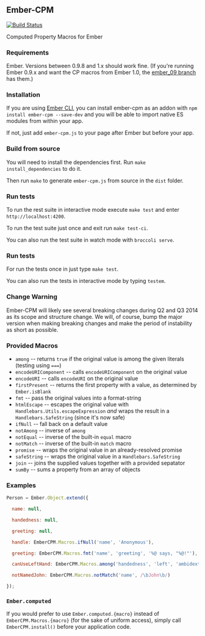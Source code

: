 ## Ember-CPM

[![Build Status](https://travis-ci.org/jamesarosen/ember-cpm.png)](http://travis-ci.org/jamesarosen/ember-cpm)

Computed Property Macros for Ember

### Requirements

Ember. Versions between 0.9.8 and 1.x should work fine.
(If you're running Ember 0.9.x and want the CP macros from Ember 1.0, the
[ember_09 branch](https://github.com/jamesarosen/ember-cpm/tree/ember_09)
has them.)

### Installation

If you are using [Ember CLI](https://github.com/stefanpenner/ember-cli), you can install ember-cpm as
an addon with `npm install ember-cpm --save-dev` and you will be able to import native ES modules from
within your app.

If not, just add `ember-cpm.js` to your page after Ember but before your app.

### Build from source

You will need to install the dependencies first. Run `make install_dependencies` to do it.

Then run `make` to generate `ember-cpm.js` from source in the `dist` folder.

### Run tests

To run the rest suite in interactive mode execute `make test` and enter `http://localhost:4200`.

To run the test suite just once and exit run `make test-ci`.

You can also run the test suite in watch mode with `broccoli serve`.

### Run tests

For run the tests once in just type `make test`.

You can also run the tests in interactive mode by typing `testem`.

### Change Warning

Ember-CPM will likely see several breaking changes during Q2 and Q3 2014 as its
scope and structure change. We will, of course, bump the major version when making
breaking changes and make the period of instability as short as possible.

### Provided Macros

 * `among` -- returns `true` if the original value is among the given literals
   (testing using `===`)
 * `encodeURIComponent` -- calls `encodeURIComponent` on the original value
 * `encodeURI` -- calls `encodeURI` on the original value
 * `firstPresent` -- returns the first property with a value, as determined by `Ember.isBlank`
 * `fmt` -- pass the original values into a format-string
 * `htmlEscape` -- escapes the original value with
   `Handlebars.Utils.escapeExpression` *and* wraps the result in a
   `Handlebars.SafeString` (since it's now safe)
 * `ifNull` -- fall back on a default value
 * `notAmong` -- inverse of `among`
 * `notEqual` -- inverse of the built-in `equal` macro
 * `notMatch` -- inverse of the built-in `match` macro
 * `promise` -- wraps the original value in an already-resolved promise
 * `safeString` -- wraps the original value in a `Handlebars.SafeString`
 * `join` -- joins the supplied values together with a provided sepatator
 * `sumBy` -- sums a property from an array of objects

### Examples

```javascript
Person = Ember.Object.extend({

  name: null,

  handedness: null,

  greeting: null,

  handle: EmberCPM.Macros.ifNull('name', 'Anonymous'),

  greeting: EmberCPM.Macros.fmt('name', 'greeting', '%@ says, "%@!"'),

  canUseLeftHand: EmberCPM.Macros.among('handedness', 'left', 'ambidextrous'),

  notNamedJohn: EmberCPM.Macros.notMatch('name', /\bJohn\b/)

});
```
### `Ember.computed`

If you would prefer to use `Ember.computed.{macro}` instead of
`EmberCPM.Macros.{macro}` (for the sake of uniform access), simply call
`EmberCPM.install()` before your application code.
